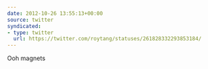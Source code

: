 ```yaml
---
date: 2012-10-26 13:55:13+00:00
source: twitter
syndicated:
- type: twitter
  url: https://twitter.com/roytang/statuses/261828332293853184/
---
```


Ooh magnets